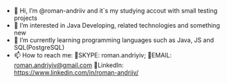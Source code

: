 - 👋 Hi, I’m @roman-andriiv and it`s my studying accout with small testing projects
- 👀 I’m interested in Java Developing, related technologies and something new
- 🌱 I’m currently learning programming languages such as Java, JS and SQL(PostgreSQL)
- 📫 How to reach me:
🔹SKYPE: 
    roman.andriyiv;
🔹EMAIL:
    roman.andriyiv@gmail.com
🔹LinkedIn:
    https://www.linkedin.com/in/roman-andriiv/
